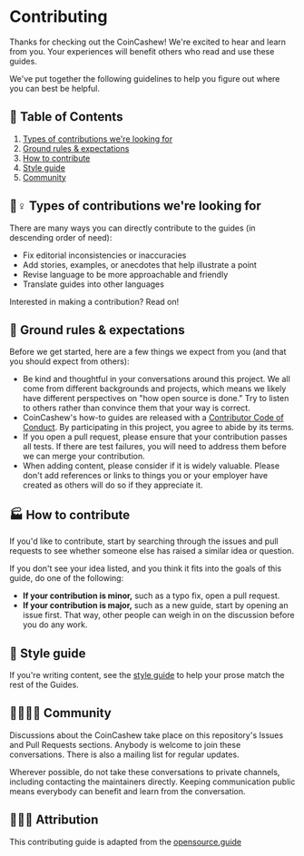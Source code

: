# Contributing

Thanks for checking out the CoinCashew! We're excited to hear and learn from you. Your experiences will benefit others who read and use these guides.

We've put together the following guidelines to help you figure out where you can best be helpful.

## 📔 Table of Contents

1. [Types of contributions we're looking for](./#types-of-contributions-were-looking-for)
2. [Ground rules & expectations](./#ground-rules-and-expectations)
3. [How to contribute](./#how-to-contribute)
4. [Style guide](./#style-guide)
5. [Community](./#community)

## 👷♀ Types of contributions we're looking for

There are many ways you can directly contribute to the guides \(in descending order of need\):

* Fix editorial inconsistencies or inaccuracies
* Add stories, examples, or anecdotes that help illustrate a point
* Revise language to be more approachable and friendly
* Translate guides into other languages

Interested in making a contribution? Read on!

## 📐 Ground rules & expectations

Before we get started, here are a few things we expect from you \(and that you should expect from others\):

* Be kind and thoughtful in your conversations around this project. We all come from different backgrounds and projects, which means we likely have different perspectives on "how open source is done." Try to listen to others rather than convince them that your way is correct.
* CoinCashew's how-to guides are released with a [Contributor Code of Conduct](contributor-covenant-code-of-conduct.md). By participating in this project, you agree to abide by its terms.
* If you open a pull request, please ensure that your contribution passes all tests. If there are test failures, you will need to address them before we can merge your contribution.
* When adding content, please consider if it is widely valuable. Please don't add references or links to things you or your employer have created as others will do so if they appreciate it.

## 🏭 How to contribute

If you'd like to contribute, start by searching through the issues and pull requests to see whether someone else has raised a similar idea or question.

If you don't see your idea listed, and you think it fits into the goals of this guide, do one of the following:

* **If your contribution is minor,** such as a typo fix, open a pull request.
* **If your contribution is major,** such as a new guide, start by opening an issue first. That way, other people can weigh in on the discussion before you do any work.

## 📏 Style guide

If you're writing content, see the [style guide](style-guide.md) to help your prose match the rest of the Guides.

## 👩👩👧👦 Community

Discussions about the CoinCashew take place on this repository's Issues and Pull Requests sections. Anybody is welcome to join these conversations. There is also a mailing list for regular updates.

Wherever possible, do not take these conversations to private channels, including contacting the maintainers directly. Keeping communication public means everybody can benefit and learn from the conversation.

## 👨👦👦 Attribution

This contributing guide is adapted from the [opensource.guide](https://github.com/github/opensource.guide)

